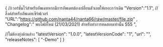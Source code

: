 {
//เวอร์ชั่นไว้สำหรับอัพเดทหากมีการอัพเดทต้องเปลี่ยนตัวเลขให้เยอะกว่าเดิม
"Version":"1.1",
//ลิ้งค์สำหรับอัพเดทเซิร์ฟเวอร์
"URL":"https://github.com/nanta44/nanta66/raw/master/file.zip" ,
"Changelog":"
พบไฟล์ใหม่ (21/03/2021)
สำหรับทำการทดสอบเท่านั้น 555
",













//ไม่ต้องยุ่งด้านล่าง
"latestVersion": "1.0.0",
"latestVersionCode": "1",
"url": "",
 "releaseNotes": [
 "-Demo"
  ]
}
